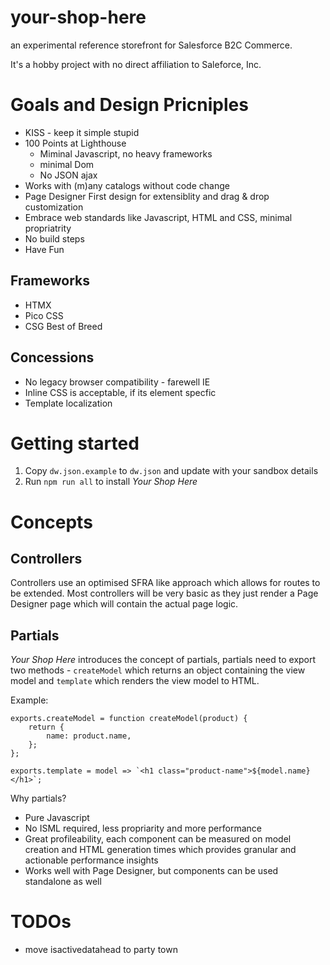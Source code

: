 # your-shop-here
an experimental reference storefront for Salesforce B2C Commerce.

It's a hobby project with no direct affiliation to Saleforce, Inc.

# Goals and Design Pricniples

- KISS - keep it simple stupid
- 100 Points at Lighthouse
    - Miminal Javascript, no heavy frameworks
    - minimal Dom
    - No JSON ajax
- Works with (m)any catalogs without code change
- Page Designer First design for extensiblity and drag & drop customization
- Embrace web standards like Javascript, HTML and CSS, minimal propriatrity
- No build steps
- Have Fun

## Frameworks
- HTMX
- Pico CSS
- CSG Best of Breed 

## Concessions
- No legacy browser compatibility - farewell IE
- Inline CSS is acceptable, if its element specfic
- Template localization

# Getting started

1. Copy `dw.json.example` to `dw.json` and update with your sandbox details
2. Run `npm run all` to install _Your Shop Here_

# Concepts

## Controllers

Controllers use an optimised SFRA like approach which allows for routes to be extended. Most controllers will be very basic as they just render a Page Designer page which will contain the actual page logic. 

## Partials

_Your Shop Here_ introduces the concept of partials, partials need to export two methods - `createModel` which returns an object containing the view model and `template` which renders the view model to HTML.

Example:
```
exports.createModel = function createModel(product) {
    return {
        name: product.name,
    };
};

exports.template = model => `<h1 class="product-name">${model.name}</h1>`;
```

Why partials?
- Pure Javascript
- No ISML required, less propriarity and more performance
- Great profileability, each component can be measured on model creation and HTML generation times which provides granular and actionable performance insights
- Works well with Page Designer, but components can be used standalone as well

# TODOs
- move isactivedatahead to party town
